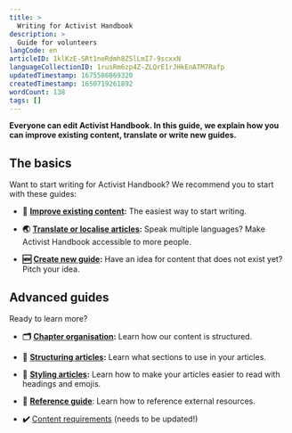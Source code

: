 ```yaml
---
title: >
  Writing for Activist Handbook
description: >
  Guide for volunteers
langCode: en
articleID: 1klKzE-SRt1neRdmh8ZSlLmI7-9scxxN
languageCollectionID: 1rusRm6zp4Z-ZLQrE1rJHkEnATM7Rafp
updatedTimestamp: 1675586869320
createdTimestamp: 1650719261892
wordCount: 138
tags: []
---
```


**Everyone can edit Activist Handbook. In this guide, we explain how you can improve existing content, translate or write new guides.**

## **The basics**

Want to start writing for Activist Handbook? We recommend you to start with these guides:

-   **📝** [**Improve existing content**](/contribute/write/improve)**:** The easiest way to start writing.
    
-   **🌏** [**Translate or localise articles**](/contribute/write/translate)**:** Speak multiple languages? Make Activist Handbook accessible to more people.
    
-   **🆕** [**Create new guide**](/contribute/write/new)**:** Have an idea for content that does not exist yet? Pitch your idea.
    

## Advanced guides

Ready to learn more?

-   **🗂** [**Chapter organisation**](/support/writers/organisation)**:** Learn how our content is structured.
    
-   **🔢** [**Structuring articles**](/support/writers/structure)**:** Learn what sections to use in your articles.
    
-   **🎨** [**Styling articles**](/support/writers/style)**:** Learn how to make your articles easier to read with headings and emojis.
    
-   **📄** [**Reference guide**](/support/writers/reference): Learn how to reference external resources.
    
-   **✔️** [Content requirements](/support/writers/requirements) (needs to be updated!)